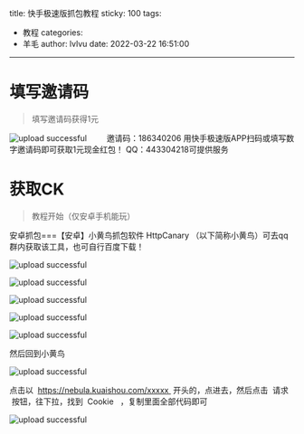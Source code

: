 title: 快手极速版抓包教程
sticky: 100
tags:
  - 教程
categories:
  - 羊毛
author: lvlvu
date: 2022-03-22 16:51:00
---
# 填写邀请码
>填写邀请码获得1元





![upload successful](/images/pasted-1.png)
        
邀请码：186340206
用快手极速版APP扫码或填写数字邀请码即可获取1元现金红包！
QQ：443304218可提供服务



<div class="success">

# 获取CK
> 教程开始（仅安卓手机能玩）

</div>


安卓抓包===【安卓】小黄鸟抓包软件 HttpCanary （以下简称小黄鸟）可去qq群内获取该工具，也可自行百度下载！


![upload successful](/images/pasted-2.png)

![upload successful](/images/pasted-3.png)

![upload successful](/images/pasted-4.png)

![upload successful](/images/pasted-7.png)

![upload successful](/images/pasted-8.png)

然后回到小黄鸟

![upload successful](/images/pasted-6.png)

点击以  https://nebula.kuaishou.com/xxxxx  开头的，点进去，然后点击  请求   按钮，往下拉，找到  Cookie   ，复制里面全部代码即可

![upload successful](/images/pasted-5.png)
</div>